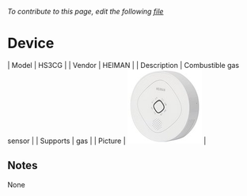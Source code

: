 
*To contribute to this page, edit the following
[file](https://github.com/Koenkk/zigbee2mqtt.io/blob/master/docgen/device_page_notes.js)*

# Device

| Model | HS3CG  |
| Vendor  | HEIMAN  |
| Description | Combustible gas sensor |
| Supports | gas |
| Picture | ![../images/devices/HS3CG.jpg](../images/devices/HS3CG.jpg) |

## Notes

None

